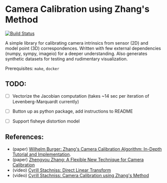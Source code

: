 # Camera Calibration using Zhang's Method

[![Build Status](https://app.travis-ci.com/pvphan/camera-calibration.svg?branch=main)](https://app.travis-ci.com/pvphan/camera-calibration)

A simple library for calibrating camera intrinsics from sensor (2D) and model point (3D) correspondences.
Written with few external dependencies (numpy, sympy, imageio) for a deeper understanding.
Also generates synthetic datasets for testing and rudimentary visualization.

Prerequisites: `make`, `docker`


## TODO:

- [ ] Vectorize the Jacobian computation (takes ~14 sec per iteration of Levenberg-Marquardt currently)
- [ ] Button up as python package, add instructions to README
- [ ] Support fisheye distortion model


## References:
- (paper) [Wilhelm Burger: Zhang's Camera Calibration Algorithm: In-Depth Tutorial and Implementation](https://www.researchgate.net/publication/303233579_Zhang's_Camera_Calibration_Algorithm_In-Depth_Tutorial_and_Implementation).
- (paper) [Zhengyou Zhang: A Flexible New Technique for Camera Calibration](https://www.microsoft.com/en-us/research/wp-content/uploads/2016/02/tr98-71.pdf)
- (video) [Cyrill Stachniss: Direct Linear Transform](https://www.youtube.com/watch?v=3NcQbZu6xt8&ab_channel=CyrillStachniss)
- (video) [Cyrill Stachniss: Camera Calibration using Zhang's Method](https://www.youtube.com/watch?v=-9He7Nu3u8s&ab_channel=CyrillStachniss)

